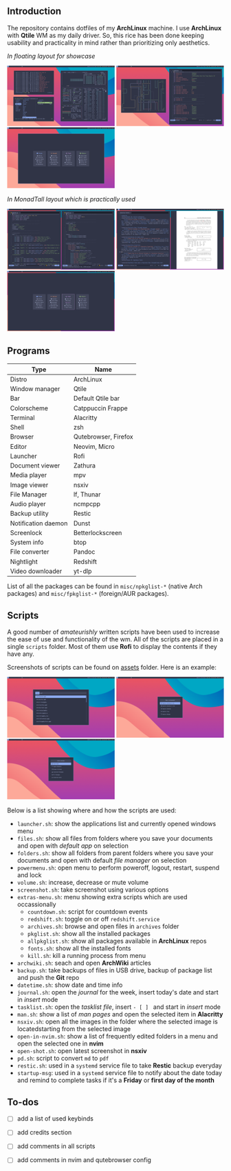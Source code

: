 ## Introduction
The repository contains dotfiles of my **ArchLinux** machine. I use **ArchLinux** with **Qtile** WM as my daily driver. So, this rice has been done keeping usability and practicality in mind rather than prioritizing only aesthetics.

*In floating layout for showcase*

<p float="left">
<img src="assets/alacritty-btop-lf.png" width="250"/>
<img src="assets/pipes-nvim.png" width="250"/>
<img src="assets/qutebrowser.png" width="250"/>
</p>

*In MonadTall layout which is practically used*

<p float="left">
<img src="assets/full-nvim.png" width="250"/>
<img src="assets/full-nvim-zathura.png" width="250"/>
<img src="assets/full-qutebrowser.png" width="250"/>
</p>

## Programs
| Type   | Name    |
|--------------- | --------------- |
| Distro | ArchLinux   |
| Window manager | Qtile |
| Bar | Default Qtile bar |
| Colorscheme | Catppuccin Frappe |
| Terminal   | Alacritty   |
| Shell | zsh |
| Browser | Qutebrowser, Firefox |
| Editor   | Neovim, Micro |
| Launcher | Rofi |
| Document viewer | Zathura |
| Media player | mpv |
| Image viewer | nsxiv |
| File Manager | lf, Thunar |
| Audio player | ncmpcpp |
| Backup utility | Restic |
| Notification daemon | Dunst |
| Screenlock | Betterlockscreen |
| System info | btop |
| File converter | Pandoc |
| Nightlight | Redshift |
| Video downloader | yt-dlp |

List of all the packages can be found in `misc/npkglist-*` (native Arch packages) and `misc/fpkglist-*` (foreign/AUR packages).

## Scripts
A good number of *amateurishly* written scripts have been used to increase the ease of use and functionality of the wm. All of the scripts are placed in a single `scripts` folder. Most of them use **Rofi** to display the contents if they have any. 

Screenshots of scripts can be found on [assets](https://github.com/abrarbinkabir/dots/tree/main/assets) folder. Here is an example:

<p float="left">
<img src="assets/files.png" width="250"/>
<img src="assets/screenshot-opts.png" width="250"/>
<img src="assets/extras-menu.png" width="250"/>
</p>

Below is a list showing where and how the scripts are used:
- `launcher.sh`: show the applications list and currently opened windows menu
- `files.sh`: show all files from folders where you save your documents and open with *default app* on selection
- `folders.sh`: show all folders from parent folders where you save your documents and open with default *file manager* on selection
- `powermenu.sh`: open menu to perform poweroff, logout, restart, suspend and lock
- `volume.sh`: increase, decrease or mute volume
- `screenshot.sh`: take screenshot using various options
- `extras-menu.sh`: menu showing extra scripts which are used occassionally
    - `countdown.sh`: script for countdown events
    - `redshift.sh`: toggle on or off `redshift.service`
    - `archives.sh`: browse and open files in `archives` folder
    - `pkglist.sh`: show all the installed packages
    - `allpkglist.sh`: show all packages available in **ArchLinux** repos
    - `fonts.sh`: show all the installed fonts
    - `kill.sh`: kill a running process from menu
- `archwiki.sh`: seach and open **ArchWiki** articles
- `backup.sh`: take backups of files in USB drive, backup of package list and push the **Git** repo
- `datetime.sh`: show date and time info
- `journal.sh`: open the *journal* for the week, insert today's date and start in *insert* mode
- `tasklist.sh`: open the *tasklist file*, insert `- [ ] ` and start in *insert* mode
- `man.sh`: show a list of *man pages* and open the selected item in **Alacritty**
- `nsxiv.sh`: open all the images in the folder where the selected image is locatedstarting from the selected image
- `open-in-nvim.sh`: show a list of frequently edited folders in a menu and open the selected one in **nvim**
- `open-shot.sh`: open latest screenshot in **nsxiv**
- `pd.sh`: script to convert `md` to `pdf`
- `restic.sh`: used in a `systemd` service file to take **Restic** backup everyday
- `startup-msg`: used in a `systemd` service file to notify about the date today and remind to complete tasks if it's a **Friday** or **first day of the month**

## To-dos
- [ ] add a list of used keybinds
- [ ] add credits section
- [ ] add comments in all scripts
- [ ] add comments in nvim and qutebrowser config

